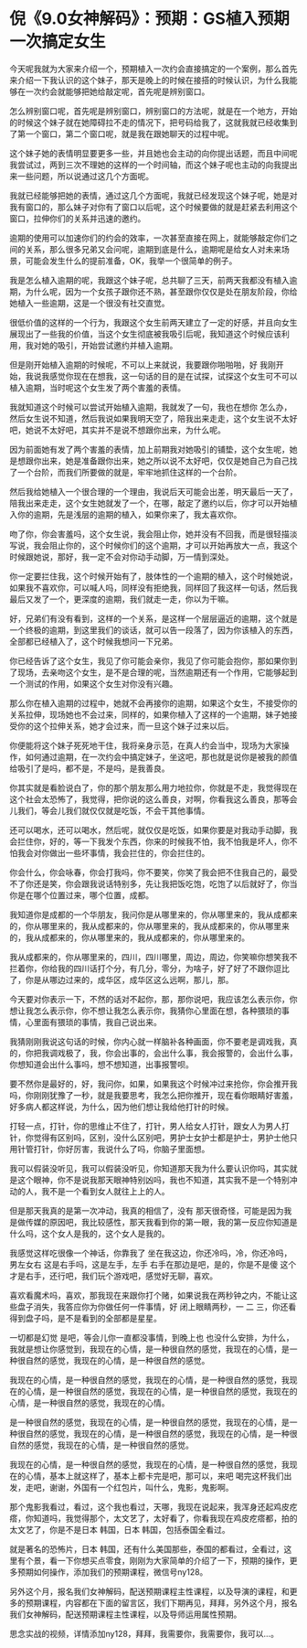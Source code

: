 # 倪《9.0女神解码》：预期：GS植入预期一次搞定女生

今天呢我就为大家来介绍一个，预期植入一次约会直接搞定的一个案例，那么首先来介绍一下我认识的这个妹子，那天是晚上的时候在接搭的时候认识，为什么我能够在一次约会就能够把她给敲定呢，首先呢是辨别窗口。

怎么辨别窗口呢，首先呢是辨别窗口，辨别窗口的方法呢，就是在一个地方，开始的时候这个妹子就在她障碍拉不走的情况下，把号码给我了，这就我就已经收集到了第一个窗口，第二个窗口呢，就是我在跟她聊天的过程中呢。

这个妹子她的表情明显要更多一些，并且她也会主动的向你提出话题，而且中间呢我尝试过，两到三次不理她的这样的一个时间轴，而这个妹子呢也主动的向我提出来一些问题，所以说通过这几个方面呢。

我就已经能够把她的表情，通过这几个方面呢，我就已经发现这个妹子呢，她是对我有窗口的，那么妹子对你有了窗口以后呢，这个时候要做的就是赶紧去利用这个窗口，拉伸你们的关系并迅速的邀约。

逾期的使用可以加速你们的约会的效率，一次甚至直接在网上，就能够敲定你们之间的关系，那么很多兄弟又会问呢，逾期到底是什么，逾期呢是给女人对未来场景，可能会发生什么的提前准备，OK，我举一个很简单的例子。

我是怎么植入逾期的呢，我跟这个妹子呢，总共聊了三天，前两天我都没有植入逾期，为什么呢，因为一个女孩子跟你还不熟，甚至跟你仅仅是处在朋友阶段，你给她植入一些逾期，这是一个很没有社交直觉。

很低价值的这样的一个行为，我跟这个女生前两天建立了一定的好感，并且向女生展现出了一些我的价值，当这个女生彻底被我吸引后呢，我知道这个时候应该利用，我对她的吸引，开始尝试邀约并植入逾期。

但是刚开始植入逾期的时候呢，不可以上来就说，我要跟你啪啪啪，好 我刚开始，我说我感觉你现在在想我，这一句话的目的是在试探，试探这个女生可不可以植入逾期，当时呢这个女生发了两个害羞的表情。

我就知道这个时候可以尝试开始植入逾期，我就发了一句，我也在想你 怎么办，然后女生说不知道，然后我说如果我明天空了，陪我出来走走，这个女生说不太好吧，她说不太好吧，其实并不是说不想跟你出来，为什么呢。

因为前面她有发了两个害羞的表情，加上前期我对她吸引的铺垫，这个女生呢，她是想跟你出来，她是准备跟你出来，她之所以说不太好吧，仅仅是她自己为自己找了一个台阶，而我们所要做的就是，牢牢地抓住这样的一个台阶。

然后我给她植入一个很合理的一个理由，我说后天可能会出差，明天最后一天了，陪我出来走走，这个女生她就发了一个，在哪，敲定了邀约以后，你才可以开始植入你的逾期，先是浅层的逾期的植入，如果你来了，我太喜欢你。

吻了你，你会害羞吗，这个女生说，我会阻止你，她并没有不回我，而是很轻描淡写说，我会阻止你的，这个时候你们的这个逾期，才可以开始再放大一点，我这个时候跟她说，那好，我一定不会对你动手动脚，万一情到深处。

你一定要拦住我，这个时候开始有了，肢体性的一个逾期的植入，这个时候她说，如果我不喜欢你，可以喊人吗，同样没有拒绝我，同样回了我这样一句话，然后我最后又发了一个，更深度的逾期，我们就走一走，你以为干嘛。

好，兄弟们有没有看到，这样的一个关系，是这样一个层层逼近的逾期，这个就是一个终极的逾期，到这里我们的谈话，就可以告一段落了，因为你该植入的东西，全部都已经植入了，这个时候我想问一下兄弟。

你已经告诉了这个女生，我见了你可能会亲你，我见了你可能会抱你，那如果你到了现场，去亲吻这个女生，是不是合理的呢，当然逾期还有一个作用，它能够起到一个测试的作用，如果这个女生对你没有兴趣。

那么你在植入逾期的过程中，她就不会再接你的逾期，如果这个女生，不接受你的关系拉伸，现场她也不会过来，同样的，如果你植入了这样的一个逾期，妹子她接受你的这个拉伸关系，她才会过来，而一旦这个妹子过来以后。

你便能将这个妹子死死地干住，我将亲身示范，在真人约会当中，现场为大家操作，如何通过逾期，在一次约会中搞定妹子，坐这吧，那也就是说你是被我的颜值给吸引了是吗，都不是，不是吗，是我善良。

你其实就是看脸说白了，你的那个朋友那么用力地拉你，你就是不走，我觉得现在这个社会太恐怖了，我觉得，把你说的这么善良，对啊，你看我这么善良，那等会儿我们，等会儿我们就仅仅就是吃饭，不会干其他事情。

还可以喝水，还可以喝水，然后呢，就仅仅是吃饭，如果你要是对我动手动脚，我会拦住你，好的，等一下我发个东西，你来的时候我不怕，我不怕我是坏人，你不怕我会对你做出一些坏事情，我会拦住的，你会拦住的。

你会什么，你会咏春，你会打我吗，你不要笑，你笑了我会把不住我自己的，最受不了你还是笑，你会跟我说话特别多，先让我把饭吃饱，吃饱了以后就好了，你当你是在哪个位置过来，哪个位置，成都。

我知道你是成都的一个华朋友，我问你是从哪里来的，你从哪里来的，我从成都来的，你从哪里来的，我从成都来的，你从哪里来的，我从成都来的，你从哪里来的，我从成都来的，你从哪里来的，我从成都来的，你从哪里来的。

我从成都来的，你从哪里来的，四川，四川哪里，周边，周边，你笑嘛你想笑我不拦着你，你给我的四川话打个分，有几分，零分，为啥子，好了好了不跟你逗比了，你是从哪边过来的，成华区，成华区这么远啊，那儿，那。

今天要对你表示一下，不然的话对不起你，那，那你说吧，我应该怎么表示你，你想让我怎么表示你，你不想让我怎么表示你，我猜你心里面在想，各种猥琐的事情，心里面有猥琐的事情，我自己说出来。

我猜刚刚我说这句话的时候，你内心就一样脑补各种画面，你不要老是调戏我，真的，你把我调戏极了，我，你会出事的，会出什么事，我会报警的，会出什么事，你想知道会出什么事吗，想不想知道，出事报警呗。

要不然你是最好的，好，我问你，如果，如果我这个时候冲过来抢你，你会推开我吗，你刚刚犹豫了一秒，就是我要思考，我怎么把你推开，现在看你眼睛好害羞，好多病人都这样说，为什么，因为他们想让我给他打针的时候。

打轻一点，打针，你的思维止不住了，打针，男人给女人打针，跟女人为男人打针，你觉得有区别吗，区别，没什么区别吧，男护士女护士都是护士，男护士他只用针管打针，你好厉害，我说什么了吗，你脑子里面想。

我可以假装没听见，我可以假装没听见，你知道那天我为什么要认识你吗，其实就是这个眼神，你不是说我那天眼神特别凶吗，我也不知道，其实我不是一个特别冲动的人，我不是一个看到女人就往上上的人。

但是那天我真的是第一次冲动，我真的相信了，没有 那天很奇怪，可能是因为我是做传媒的原因吧，我比较感性，那天我看到你的第一眼，我的第一反应你知道是什么吗，这个女人是我的，这个女人是我的。

我感觉这样吃很像一个神话，你靠我了 坐在我这边，你还冷吗，冷，你还冷吗，男左女右 这是右手吗，这是左手，左手 右手在那边是吧，是的，你是不是傻 这个才是右手，还行吧，我们玩个游戏吧，感觉好无聊，喜欢。

喜欢看魔术吗，喜欢，那我现在来跟你打个赌，如果说我在两秒钟之内，不能让这些盘子消失，我答应你为你做任何一件事情，好 闭上眼睛两秒，一 二 三，你还看得到盘子吗，是不是看到的全部都是星星。

一切都是幻觉 是吧，等会儿你一直都没事情，到晚上也 也没什么安排，为什么，我就是想让你感觉到，我现在的心情，是一种很自然的感觉，我现在的心情，是一种很自然的感觉，我现在的心情，是一种很自然的感觉。

我现在的心情，是一种很自然的感觉，我现在的心情，是一种很自然的感觉，我现在的心情，是一种很自然的感觉，我现在的心情，是一种很自然的感觉，我现在的心情，是一种很自然的感觉，我现在的心情。

是一种很自然的感觉，我现在的心情，是一种很自然的感觉，我现在的心情，是一种很自然的感觉，我现在的心情，是一种很自然的感觉，我现在的心情，是一种很自然的感觉，我现在的心情，是一种很自然的感觉。

我现在的心情，是一种很自然的感觉，我现在的心情，是一种很自然的感觉，我现在的心情，基本上就这样了，基本上都卡完是吧，那可以，来吧 喝完这杯我们出发，走吧，谢谢，外国有一个红包片，叫什么，鬼影，鬼影啊。

那个鬼影我看过，看过，这个我也看过，天哪，我现在说起来，我浑身还起鸡皮疙瘩，你知道吗，我觉得那个，太文艺了，太好看了，你看我现在鸡皮疙瘩都，拍的太文艺了，你是不是日本 韩国，日本 韩国，包括泰国全看过。

就是著名的恐怖片，日本 韩国，还有什么美国那些，泰国的都看过，全看过，这里有个景，看一下你想买点零食，刚刚为大家简单的介绍了一下，预期的操作，更多预期如何操作，添加我们的预期课程，微信号ny128。

另外这个月，报名我们女神解码，配送预期课程主性课程，以及导演的课程，和更多的预期课程，内容都在下面的留言区，我们下期再见，拜拜，另外这个月，报名我们女神解码，配送预期课程主性课程，以及导师运用属性预期。

思念实战的视频，详情添加ny128，拜拜，我需要你，我需要你，我可以…。